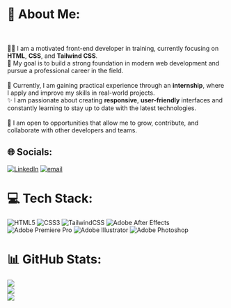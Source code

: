 # 💫 About Me:
<br><br>👨‍💻 I am a motivated front-end developer in training, currently focusing on **HTML**, **CSS**, and **Tailwind CSS**.  <br>🎯 My goal is to build a strong foundation in modern web development and pursue a professional career in the field.<br><br>💼 Currently, I am gaining practical experience through an **internship**, where I apply and improve my skills in real-world projects.  <br>✨ I am passionate about creating **responsive**, **user-friendly** interfaces and constantly learning to stay up to date with the latest technologies.<br><br>🚀 I am open to opportunities that allow me to grow, contribute, and collaborate with other developers and teams.<br>


## 🌐 Socials:
[![LinkedIn](https://img.shields.io/badge/LinkedIn-%230077B5.svg?logo=linkedin&logoColor=white)](https://linkedin.com/in/hamzehesmaeili) [![email](https://img.shields.io/badge/Email-D14836?logo=gmail&logoColor=white)](mailto:hamzehesmaeili.Official@gmail.com) 

# 💻 Tech Stack:
![HTML5](https://img.shields.io/badge/html5-%23E34F26.svg?style=for-the-badge&logo=html5&logoColor=white)  ![CSS3](https://img.shields.io/badge/css3-%231572B6.svg?style=for-the-badge&logo=css3&logoColor=white)  ![TailwindCSS](https://img.shields.io/badge/tailwindcss-%2338B2AC.svg?style=for-the-badge&logo=tailwind-css&logoColor=white) ![Adobe After Effects](https://img.shields.io/badge/Adobe%20After%20Effects-9999FF.svg?style=for-the-badge&logo=Adobe%20After%20Effects&logoColor=white) ![Adobe Premiere Pro](https://img.shields.io/badge/Adobe%20Premiere%20Pro-9999FF.svg?style=for-the-badge&logo=Adobe%20Premiere%20Pro&logoColor=white) ![Adobe Illustrator](https://img.shields.io/badge/adobe%20illustrator-%23FF9A00.svg?style=for-the-badge&logo=adobe%20illustrator&logoColor=white) ![Adobe Photoshop](https://img.shields.io/badge/adobe%20photoshop-%2331A8FF.svg?style=for-the-badge&logo=adobe%20photoshop&logoColor=white)

# 📊 GitHub Stats:
![](https://github-readme-stats.vercel.app/api?username=HamzehEsmaeili&theme=dark&hide_border=false&include_all_commits=true&count_private=true)<br/>
![](https://nirzak-streak-stats.vercel.app/?user=HamzehEsmaeili&theme=dark&hide_border=false)<br/>
![](https://github-readme-stats.vercel.app/api/top-langs/?username=HamzehEsmaeili&theme=dark&hide_border=false&include_all_commits=true&count_private=true&layout=compact)
